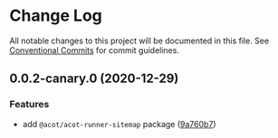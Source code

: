# Change Log

All notable changes to this project will be documented in this file.
See [Conventional Commits](https://conventionalcommits.org) for commit guidelines.

## 0.0.2-canary.0 (2020-12-29)

### Features

- add `@acot/acot-runner-sitemap` package ([9a760b7](https://github.com/acot-a11y/acot/commit/9a760b787df44a0febac52ccb254073179786306))

